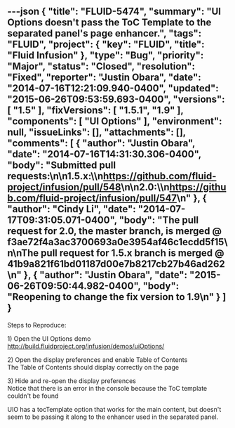 ---json
{
  "title": "FLUID-5474",
  "summary": "UI Options doesn't pass the ToC Template to the separated panel's page enhancer.",
  "tags": "FLUID",
  "project": {
    "key": "FLUID",
    "title": "Fluid Infusion"
  },
  "type": "Bug",
  "priority": "Major",
  "status": "Closed",
  "resolution": "Fixed",
  "reporter": "Justin Obara",
  "date": "2014-07-16T12:21:09.940-0400",
  "updated": "2015-06-26T09:53:59.693-0400",
  "versions": [
    "1.5"
  ],
  "fixVersions": [
    "1.5.1",
    "1.9"
  ],
  "components": [
    "UI Options"
  ],
  "environment": null,
  "issueLinks": [],
  "attachments": [],
  "comments": [
    {
      "author": "Justin Obara",
      "date": "2014-07-16T14:31:30.306-0400",
      "body": "Submitted pull requests:\n\n1.5.x:\\\n<https://github.com/fluid-project/infusion/pull/548>\n\n2.0:\\\n<https://github.com/fluid-project/infusion/pull/547>\n"
    },
    {
      "author": "Cindy Li",
      "date": "2014-07-17T09:31:05.071-0400",
      "body": "The pull request for 2.0, the master branch, is merged @ f3ae72f4a3ac3700693a0e3954af46c1ecdd5f15\n\nThe pull request for 1.5.x branch is merged @ 41b9a821f61bd01187d00e7b8217cb27b46ad262\n"
    },
    {
      "author": "Justin Obara",
      "date": "2015-06-26T09:50:44.982-0400",
      "body": "Reopening to change the fix version to 1.9\n"
    }
  ]
}
---
Steps to Reproduce:

1\) Open the UI Options demo\
<http://build.fluidproject.org/infusion/demos/uiOptions/>

2\) Open the display preferences and enable Table of Contents\
The Table of Contents should display correctly on the page

3\) Hide and re-open the display preferences\
Notice that there is an error in the console because the ToC template couldn't be found

UIO has a tocTemplate option that works for the main content, but doesn't seem to be passing it along to the enhancer used in the separated panel.

        